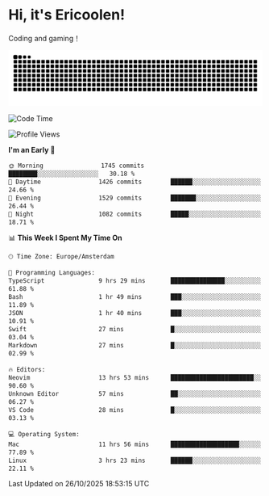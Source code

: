 # Hi, it's Ericoolen!
Coding and gaming！

<picture>
  <source media="(prefers-color-scheme: dark)" srcset="https://raw.githubusercontent.com/Eric-Song-Nop/Eric-Song-Nop/output/github-contribution-grid-snake-dark.svg">
  <source media="(prefers-color-scheme: light)" srcset="https://raw.githubusercontent.com/Eric-Song-Nop/Eric-Song-Nop/output/github-contribution-grid-snake.svg">
  <img alt="github contribution grid snake animation" src="https://raw.githubusercontent.com/Eric-Song-Nop/Eric-Song-Nop/output/github-contribution-grid-snake.svg">
</picture>

<!--START_SECTION:waka-->
![Code Time](http://img.shields.io/badge/Code%20Time-1%2C971%20hrs%2056%20mins-blue)

![Profile Views](http://img.shields.io/badge/Profile%20Views-1-blue)

**I'm an Early 🐤** 

```text
🌞 Morning                1745 commits        ████████░░░░░░░░░░░░░░░░░   30.18 % 
🌆 Daytime                1426 commits        ██████░░░░░░░░░░░░░░░░░░░   24.66 % 
🌃 Evening                1529 commits        ███████░░░░░░░░░░░░░░░░░░   26.44 % 
🌙 Night                  1082 commits        █████░░░░░░░░░░░░░░░░░░░░   18.71 % 
```


📊 **This Week I Spent My Time On** 

```text
🕑︎ Time Zone: Europe/Amsterdam

💬 Programming Languages: 
TypeScript               9 hrs 29 mins       ███████████████░░░░░░░░░░   61.88 % 
Bash                     1 hr 49 mins        ███░░░░░░░░░░░░░░░░░░░░░░   11.89 % 
JSON                     1 hr 40 mins        ███░░░░░░░░░░░░░░░░░░░░░░   10.91 % 
Swift                    27 mins             █░░░░░░░░░░░░░░░░░░░░░░░░   03.04 % 
Markdown                 27 mins             █░░░░░░░░░░░░░░░░░░░░░░░░   02.99 % 

🔥 Editors: 
Neovim                   13 hrs 53 mins      ███████████████████████░░   90.60 % 
Unknown Editor           57 mins             ██░░░░░░░░░░░░░░░░░░░░░░░   06.27 % 
VS Code                  28 mins             █░░░░░░░░░░░░░░░░░░░░░░░░   03.13 % 

💻 Operating System: 
Mac                      11 hrs 56 mins      ███████████████████░░░░░░   77.89 % 
Linux                    3 hrs 23 mins       ██████░░░░░░░░░░░░░░░░░░░   22.11 % 
```


 Last Updated on 26/10/2025 18:53:15 UTC
<!--END_SECTION:waka-->
